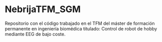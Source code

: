 # NebrijaTFM_SGM

Repositorio con el código trabajado en el TFM del máster de formación permanente en ingeniería biomédica titulado: Control de robot de hobby mediante EEG de bajo coste.
